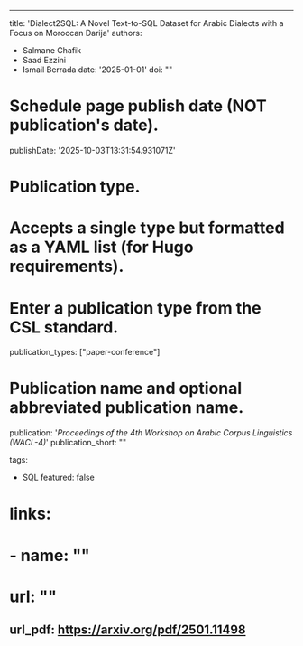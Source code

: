 ---

title: 'Dialect2SQL: A Novel Text-to-SQL Dataset for Arabic Dialects with a Focus on Moroccan Darija'
authors:
- Salmane Chafik
- Saad Ezzini
- Ismail Berrada
date: '2025-01-01'
doi: ""

# Schedule page publish date (NOT publication's date).
publishDate: '2025-10-03T13:31:54.931071Z'

# Publication type.
# Accepts a single type but formatted as a YAML list (for Hugo requirements).
# Enter a publication type from the CSL standard.
publication_types: ["paper-conference"]

# Publication name and optional abbreviated publication name.
publication: '*Proceedings of the 4th Workshop on Arabic Corpus Linguistics (WACL-4)*'
publication_short: ""

tags:
- SQL
featured: false

# links:
# - name: ""
#   url: ""
url_pdf: https://arxiv.org/pdf/2501.11498
---
